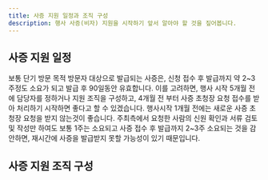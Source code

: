 ```yaml
---
title: 사증 지원 일정과 조직 구성
description: 행사 사증(비자) 지원을 시작하기 앞서 알아야 할 것을 짚어봅니다.
---
```


## 사증 지원 일정
보통 단기 방문 목적 방문자 대상으로 발급되는 사증은, 신청 접수 후 발급까지 약 2~3주정도 소요가 되고 발급 후 90일동안 유효합니다. 이를 고려하면, 행사 시작 5개월 전에 담당자를 정하거나 지원 조직을 구성하고, 4개월 전 부터 사증 초청장 요청 접수를 받아 처리하기 시작하면 좋다고 할 수 있겠습니다. 행사시작 1개월 전에는 새로운 사증 초청장 요청을 받지 않는것이 좋습니다. 주최측에서 요청한 사람의 신원 확인과 서류 검토 및 작성만 하여도 보통 1주는 소요되고 사증 접수 후 발급까지 2~3주 소요되는 것을 감안하면, 재시간에 사증을 발급받지 못할 가능성이 있기 때문입니다. 

## 사증 지원 조직 구성